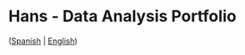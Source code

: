 # Hans - Data Analysis Portfolio 
([Spanish](https://github.com/HansAllTech/Hans_Data_Analysis_Portfolio/blob/main/Proyectos.md#tabla-de-contenido-es--en) | [English](https://github.com/HansAllTech/Hans_Data_Analysis_Portfolio/blob/main/Projects.md#table-of-content-es--en))                                                            
                                                                                                                                                                            
                                                                                                 
                                                                                                                                         
                                                                                                                 
                                                                                                
                                                             
                              
                   
             
       
       
  

